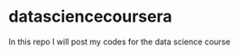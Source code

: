 datasciencecoursera
===================

In this repo I will post my codes for the data science course
